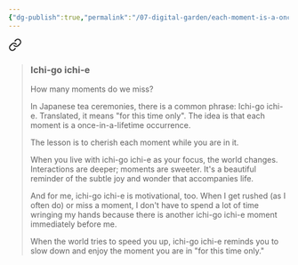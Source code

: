 ```yaml
---
{"dg-publish":true,"permalink":"/07-digital-garden/each-moment-is-a-once-in-a-lifetime-occurence/","tags":["ath","evergreen"],"updated":"2025-04-07T19:41:40.434-07:00"}
---
```




<div class="transclusion internal-embed is-loaded"><a class="markdown-embed-link" href="/07-digital-garden/greg-mc-keown-on-ichi-go-ichi-e/#fb2c4b" aria-label="Open link"><svg xmlns="http://www.w3.org/2000/svg" width="24" height="24" viewBox="0 0 24 24" fill="none" stroke="currentColor" stroke-width="2" stroke-linecap="round" stroke-linejoin="round" class="svg-icon lucide-link"><path d="M10 13a5 5 0 0 0 7.54.54l3-3a5 5 0 0 0-7.07-7.07l-1.72 1.71"></path><path d="M14 11a5 5 0 0 0-7.54-.54l-3 3a5 5 0 0 0 7.07 7.07l1.71-1.71"></path></svg></a><div class="markdown-embed">



> ### Ichi-go ichi-e
> How many moments do we miss?
> 
> In Japanese tea ceremonies, there is a common phrase: Ichi-go ichi-e.
> Translated, it means "for this time only". The idea is that each moment is a once-in-a-lifetime occurrence.
> 
> The lesson is to cherish each moment while you are in it.
> 
> When you live with ichi-go ichi-e as your focus, the world changes. Interactions are deeper; moments are sweeter. It's a beautiful reminder of the subtle joy and wonder that accompanies life.
> 
> And for me, ichi-go ichi-e is motivational, too. When I get rushed (as I often do) or miss a moment, I don't have to spend a lot of time wringing my hands because there is another ichi-go ichi-e moment immediately before me.
> 
> When the world tries to speed you up, ichi-go ichi-e reminds you to slow down and enjoy the moment you are in "for this time only."

</div></div>

